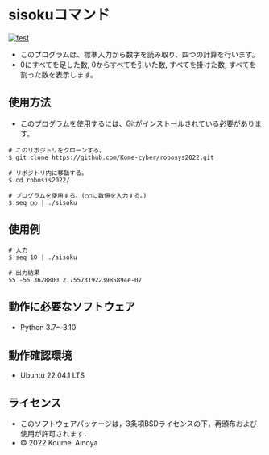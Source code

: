 # sisokuコマンド
[![test](https://github.com/Kome-cyber/robosys2022/actions/workflows/test.yml/badge.svg)](https://github.com/Kome-cyber/robosys2022/actions/workflows/test.yml)

* このプログラムは、標準入力から数字を読み取り、四つの計算を行います。
* 0にすべてを足した数, 0からすべてを引いた数, すべてを掛けた数, すべてを割った数を表示します。

## 使用方法
* このプログラムを使用するには、Gitがインストールされている必要があります。
```
# このリポジトリをクローンする。
$ git clone https://github.com/Kome-cyber/robosys2022.git

# リポジトリ内に移動する。
$ cd robosis2022/

# プログラムを使用する。(○○に数値を入力する。)
$ seq ○○ | ./sisoku

```
## 使用例
```
# 入力
$ seq 10 | ./sisoku

# 出力結果
55 -55 3628800 2.7557319223985894e-07
```

## 動作に必要なソフトウェア
* Python 3.7～3.10
## 動作確認環境
* Ubuntu 22.04.1 LTS
## ライセンス
 * このソフトウェアパッケージは，3条項BSDライセンスの下，再頒布および使用が許可されます．
  * © 2022 Koumei Ainoya

